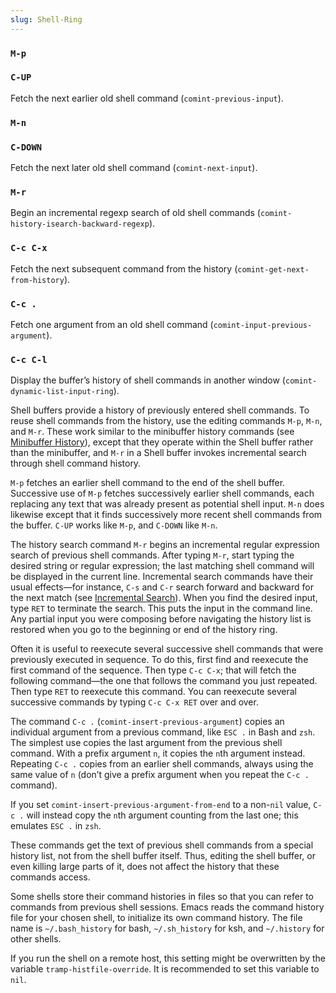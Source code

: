 ```yaml
---
slug: Shell-Ring
---
```


### `M-p`

### `C-UP`

Fetch the next earlier old shell command (`comint-previous-input`).

### `M-n`

### `C-DOWN`

Fetch the next later old shell command (`comint-next-input`).

### `M-r`

Begin an incremental regexp search of old shell commands (`comint-history-isearch-backward-regexp`).

### `C-c C-x`

Fetch the next subsequent command from the history (`comint-get-next-from-history`).

### `C-c .`

Fetch one argument from an old shell command (`comint-input-previous-argument`).

### `C-c C-l`

Display the buffer’s history of shell commands in another window (`comint-dynamic-list-input-ring`).

Shell buffers provide a history of previously entered shell commands. To reuse shell commands from the history, use the editing commands `M-p`, `M-n`, and `M-r`. These work similar to the minibuffer history commands (see [Minibuffer History](Minibuffer-History)), except that they operate within the Shell buffer rather than the minibuffer, and `M-r` in a Shell buffer invokes incremental search through shell command history.

`M-p` fetches an earlier shell command to the end of the shell buffer. Successive use of `M-p` fetches successively earlier shell commands, each replacing any text that was already present as potential shell input. `M-n` does likewise except that it finds successively more recent shell commands from the buffer. `C-UP` works like `M-p`, and `C-DOWN` like `M-n`.

The history search command `M-r` begins an incremental regular expression search of previous shell commands. After typing `M-r`, start typing the desired string or regular expression; the last matching shell command will be displayed in the current line. Incremental search commands have their usual effects—for instance, `C-s` and `C-r` search forward and backward for the next match (see [Incremental Search](Incremental-Search)). When you find the desired input, type `RET` to terminate the search. This puts the input in the command line. Any partial input you were composing before navigating the history list is restored when you go to the beginning or end of the history ring.

Often it is useful to reexecute several successive shell commands that were previously executed in sequence. To do this, first find and reexecute the first command of the sequence. Then type `C-c C-x`; that will fetch the following command—the one that follows the command you just repeated. Then type `RET` to reexecute this command. You can reexecute several successive commands by typing `C-c C-x RET` over and over.

The command `C-c .` (`comint-insert-previous-argument`) copies an individual argument from a previous command, like `ESC .` in Bash and `zsh`. The simplest use copies the last argument from the previous shell command. With a prefix argument `n`, it copies the `n`th argument instead. Repeating `C-c .` copies from an earlier shell commands, always using the same value of `n` (don’t give a prefix argument when you repeat the `C-c .` command).

If you set `comint-insert-previous-argument-from-end` to a non-`nil` value, `C-c .` will instead copy the `n`th argument counting from the last one; this emulates `ESC .` in `zsh`.

These commands get the text of previous shell commands from a special history list, not from the shell buffer itself. Thus, editing the shell buffer, or even killing large parts of it, does not affect the history that these commands access.

Some shells store their command histories in files so that you can refer to commands from previous shell sessions. Emacs reads the command history file for your chosen shell, to initialize its own command history. The file name is `~/.bash_history` for bash, `~/.sh_history` for ksh, and `~/.history` for other shells.

If you run the shell on a remote host, this setting might be overwritten by the variable `tramp-histfile-override`. It is recommended to set this variable to `nil`.
